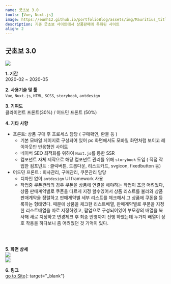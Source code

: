 ```yaml
---
name: 굿초보 3.0
tools: [Vue, Nuxt.js]
image: https://eunh12.github.io/portfolioBlog/assets/img/Mauritius_title.png
description: 기존 굿초보 사이트에서 상품판매에 특화된 사이트
align: 2
---
```


## 굿초보 3.0  
![](https://eunh12.github.io/portfolioBlog/assets/img/Mauritius_title.png)  
  
**1. 기간**   
2020-02 ~ 2020-05   
  
**2. 사용기술 및 툴**   
`Vue`, `Nuxt.js`, `HTML`, `SCSS`, `storybook`, `antdesign`  
  
**3. 기여도**   
클라이언트 프론트(30%) / 어드민 프론트 (50%)   
   
**4. 기타 사항**   
* 프론트: 상품 구매 후 프로세스 담당 ( 구매확인, 환불 등 )
  - 기본 모바일 페이지로 구성되어 있어 pc 화면에서도 모바일 화면처럼 보이고 레이아웃만 반응형인 사이트
  - 네이버 SEO 최적화를 위하여 `Nuxt.js`를 통한 SSR   
  - 컴포넌트 자체 제작으로 해당 컴포넌트 관리를 위해 `storybook` 도입  ( 직접 작업한 컴포넌트 : 클릭버튼, 드롭다운, 리스트카드, svgicon, fixedbutton 등)
* 어드민 프론트 : 회사관리, 구매관리, 쿠폰관리 담당
  - 디자인 없이 `antdesign` UI framework 사용
  - 작업중 쿠폰관리의 경우 쿠폰을 상품에 연결을 해야하는 작업이 조금 어려웠다, 상품 판매계약별로 쿠폰을 다르게 지정 할수있어서 상품 리스트를 불러와 상품 판매계약을 정렬하고 판매계약별 세부 리스트를 체크해서 그 상품에 쿠폰을 등록하는 형태였다. 때문에 상품을 체크한 리스트배열, 판매계약별로 쿠폰을 지정한 리스트배열을 따로 지정하였고, 팝업으로 구성되어있어 부모창의 배열을 복사해 새로 지정하고 변경체크 후 최종 반영까지 진행 하였는데 두가지 배열이 상호 작용을 하다보니 좀 어려웠던 것 기억이 있다.

      
<br>    
<br>     

**5. 화면 상세**   
![](https://eunh12.github.io/portfolioBlog/assets/img/Mauritius_con.png)  
![](https://eunh12.github.io/portfolioBlog/assets/img/Mauritius_con2.png)  
   
**6. 링크**  
[go to Site](http://insurance.goodchobo.com/){: target="_blank"}
